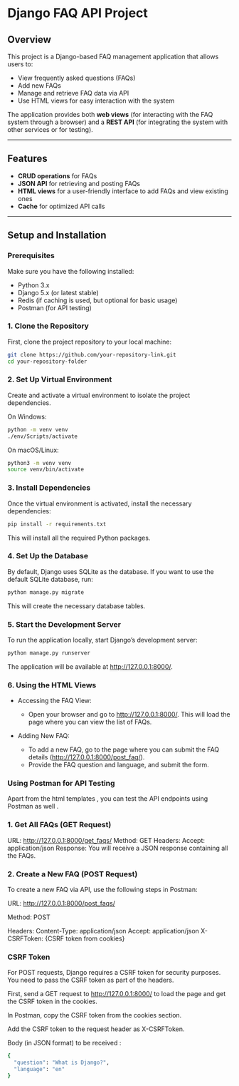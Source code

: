 # Django FAQ API Project

## Overview

This project is a Django-based FAQ management application that allows users to:

- View frequently asked questions (FAQs)
- Add new FAQs
- Manage and retrieve FAQ data via API
- Use HTML views for easy interaction with the system

The application provides both **web views** (for interacting with the FAQ system through a browser) and a **REST API** (for integrating the system with other services or for testing).

---

## Features

- **CRUD operations** for FAQs
- **JSON API** for retrieving and posting FAQs
- **HTML views** for a user-friendly interface to add FAQs and view existing ones
- **Cache** for optimized API calls

---

## Setup and Installation

### Prerequisites

Make sure you have the following installed:

- Python 3.x
- Django 5.x (or latest stable)
- Redis (if caching is used, but optional for basic usage)
- Postman (for API testing)

### 1. Clone the Repository

First, clone the project repository to your local machine:

```bash
git clone https://github.com/your-repository-link.git
cd your-repository-folder
```

### 2. Set Up Virtual Environment

Create and activate a virtual environment to isolate the project dependencies.

On Windows:

```bash
python -m venv venv
./env/Scripts/activate
```

On macOS/Linux:

```bash
python3 -m venv venv
source venv/bin/activate
```

### 3. Install Dependencies

Once the virtual environment is activated, install the necessary dependencies:

```bash
pip install -r requirements.txt

```

This will install all the required Python packages.

### 4. Set Up the Database

By default, Django uses SQLite as the database. If you want to use the default SQLite database, run:

```bash
python manage.py migrate

```

This will create the necessary database tables.

### 5. Start the Development Server

To run the application locally, start Django’s development server:

```bash
python manage.py runserver
```

The application will be available at http://127.0.0.1:8000/.

### 6. Using the HTML Views

- Accessing the FAQ View:

  - Open your browser and go to http://127.0.0.1:8000/. This will load the page where you can view the list of FAQs.

- Adding New FAQ:
  - To add a new FAQ, go to the page where you can submit the FAQ details (http://127.0.0.1:8000/post_faq/).
  - Provide the FAQ question and language, and submit the form.

### Using Postman for API Testing

Apart from the html templates , you can test the API endpoints using Postman as well .

### 1. Get All FAQs (GET Request)

URL: http://127.0.0.1:8000/get_faqs/
Method: GET
Headers:
Accept: application/json
Response:
You will receive a JSON response containing all the FAQs.

### 2. Create a New FAQ (POST Request)

To create a new FAQ via API, use the following steps in Postman:

URL: http://127.0.0.1:8000/post_faqs/

Method: POST

Headers:
Content-Type: application/json Accept: application/json X-CSRFToken: {CSRF token from cookies}

### CSRF Token

For POST requests, Django requires a CSRF token for security purposes. You need to pass the CSRF token as part of the headers.

First, send a GET request to http://127.0.0.1:8000/ to load the page and get the CSRF token in the cookies.

In Postman, copy the CSRF token from the cookies section.

Add the CSRF token to the request header as X-CSRFToken.

Body (in JSON format) to be received :

```bash
{
  "question": "What is Django?",
  "language": "en"
}
```
